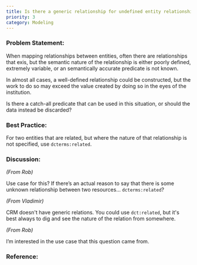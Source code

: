 ```yaml
---
title: Is there a generic relationship for undefined entity relationships?
priority: 3
category: Modeling
---
```

### Problem Statement:

When mapping relationships between entities, often there are relationships that exis, but the semantic nature of the relationship is either poorly defined, extremely variable, or an semantically accurate predicate is not known.  

In almost all cases, a well-defined relationship could be constructed, but the work to do so may exceed the value created by doing so in the eyes of the institution.

Is there a catch-all predicate that can be used in this situation, or should the data instead be discarded?

### Best Practice:

For two entities that are related, but where the nature of that relationship is not specified, use `dcterms:related`.

### Discussion:

*(From Rob)*

Use case for this?  If there’s an actual reason to say that there is some unknown relationship between two resources… `dcterms:related`?

*(From Vladimir)*


CRM doesn't have generic relations.  You could use `dct:related`, but it's best always to dig and see the nature of the relation from somewhere.

*(From Rob)*

I’m interested in the use case that this question came from.


### Reference:


